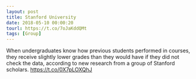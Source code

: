 ```yaml
---
layout: post
title: Stanford University
date: 2018-05-10 00:00:20
tourl: https://t.co/7oJaKddQMt
tags: [Group]
---
```

When undergraduates know how previous students performed in courses, they receive slightly lower grades than they would have if they did not check the data, according to new research from a group of Stanford scholars. https://t.co/0X7pLOXQhJ